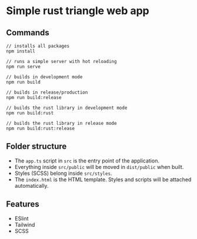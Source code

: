 # Simple rust triangle web app

## Commands
```
// installs all packages
npm install

// runs a simple server with hot reloading
npm run serve

// builds in development mode
npm run build

// builds in release/production
npm run build:release

// builds the rust library in development mode
npm run build:rust

// builds the rust library in release mode
npm run build:rust:release
```
## Folder structure
- The `app.ts` script in `src`  is the entry point of the application.
- Everything inside `src/public` will be moved in `dist/public` when built.
- Styles (SCSS) belong inside `src/styles`.
- The `index.html` is the HTML template. Styles and scripts will be attached automatically.

## Features
- ESlint
- Tailwind
- SCSS